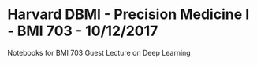 # Harvard DBMI - Precision Medicine I - BMI 703 - 10/12/2017
Notebooks for BMI 703 Guest Lecture on Deep Learning

